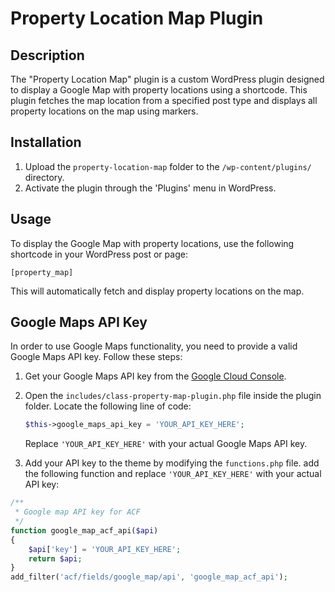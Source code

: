 # Property Location Map Plugin

## Description

The "Property Location Map" plugin is a custom WordPress plugin designed to display a Google Map with property locations using a shortcode. This plugin fetches the map location from a specified post type and displays all property locations on the map using markers.

## Installation

1. Upload the `property-location-map` folder to the `/wp-content/plugins/` directory.
2. Activate the plugin through the 'Plugins' menu in WordPress.

## Usage

To display the Google Map with property locations, use the following shortcode in your WordPress post or page:

`[property_map]`

This will automatically fetch and display property locations on the map.

## Google Maps API Key

In order to use Google Maps functionality, you need to provide a valid Google Maps API key. Follow these steps:

1. Get your Google Maps API key from the [Google Cloud Console](https://console.cloud.google.com/).
2. Open the `includes/class-property-map-plugin.php` file inside the plugin folder. Locate the following line of code:

   ```php
   $this->google_maps_api_key = 'YOUR_API_KEY_HERE';
   ```

   Replace `'YOUR_API_KEY_HERE'` with your actual Google Maps API key.

3. Add your API key to the theme by modifying the `functions.php` file. add the following function and replace `'YOUR_API_KEY_HERE'` with your actual API key:

```php
/**
 * Google map API key for ACF
 */
function google_map_acf_api($api)
{
    $api['key'] = 'YOUR_API_KEY_HERE';
    return $api;
}
add_filter('acf/fields/google_map/api', 'google_map_acf_api');
```
